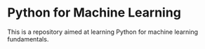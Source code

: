 # Python for Machine Learning

This is a repository aimed at learning Python for machine learning fundamentals. 
